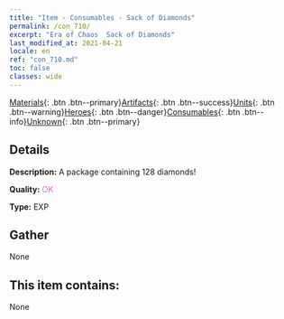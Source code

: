```yaml
---
title: "Item - Consumables - Sack of Diamonds"
permalink: /con_710/
excerpt: "Era of Chaos  Sack of Diamonds"
last_modified_at: 2021-04-21
locale: en
ref: "con_710.md"
toc: false
classes: wide
---
```

 [Materials](/Items/){: .btn .btn--primary}[Artifacts](/Items/Artifacts/){: .btn .btn--success}[Units](/Items/Units/){: .btn .btn--warning}[Heroes](/Items/Heroes/){: .btn .btn--danger}[Consumables](/Items/Consumables/){: .btn .btn--info}[Unknown](/Items/Unknown/){: .btn .btn--primary}

## Details
 **Description:** A package containing 128 diamonds!

 **Quality:** <span style="color: #DA70D6">OK</span>

 **Type:** EXP

## Gather

  None

## This item contains:

  None

